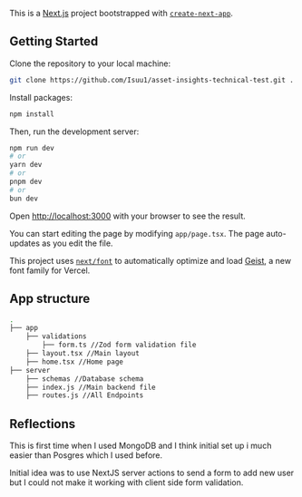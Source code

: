 This is a [Next.js](https://nextjs.org) project bootstrapped with [`create-next-app`](https://nextjs.org/docs/app/api-reference/cli/create-next-app).

## Getting Started

Clone the repository to your local machine:

```bash
git clone https://github.com/Isuu1/asset-insights-technical-test.git .
```

Install packages:

```bash
npm install
```

Then, run the development server:

```bash
npm run dev
# or
yarn dev
# or
pnpm dev
# or
bun dev
```

Open [http://localhost:3000](http://localhost:3000) with your browser to see the result.

You can start editing the page by modifying `app/page.tsx`. The page auto-updates as you edit the file.

This project uses [`next/font`](https://nextjs.org/docs/app/building-your-application/optimizing/fonts) to automatically optimize and load [Geist](https://vercel.com/font), a new font family for Vercel.

## App structure

```bash
.
├── app
    ├── validations
        ├── form.ts //Zod form validation file
    ├── layout.tsx //Main layout
    ├── home.tsx //Home page
├── server
    ├── schemas //Database schema
    ├── index.js //Main backend file
    ├── routes.js //All Endpoints

```

## Reflections

This is first time when I used MongoDB and I think initial set up i much easier than Posgres which I used before.

Initial idea was to use NextJS server actions to send a form to add new user but I could not make it working with client side form validation.
